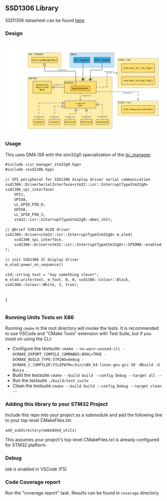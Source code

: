 
## SSD1306 Library

SSD1306 datasheet can be found [here](https://cdn-shop.adafruit.com/datasheets/SSD1306.pdf)

### Design

![SSD1306 Class Diagram](docs/SSD1306_Class_Diagram.png)

### Usage

This uses DMA ISR with the stm32g0 specialization of the [isr_manager](https://github.com/cracked-machine/stm32_interrupt_managers).

```
#include <isr_manager_stm32g0.hpp>
#include <ssd1306.hpp>

// SPI peripheral for SSD1306 display driver serial communication
ssd1306::DriverSerialInterface<stm32::isr::InterruptTypeStm32g0> ssd1306_spi_interface(
    SPI1, 
    GPIOA, 
    LL_GPIO_PIN_0, 
    GPIOA, 
    LL_GPIO_PIN_3,
    stm32::isr::InterruptTypeStm32g0::dma1_ch2);

// @brief SSD1306 OLED driver
ssd1306::Driver<stm32::isr::InterruptTypeStm32g0> m_oled(
    ssd1306_spi_interface, 
    ssd1306::Driver<stm32::isr::InterruptTypeStm32g0>::SPIDMA::enabled
);

// init SSD1306 IC display driver
m_oled.power_on_sequence()

std::string text = "Say something clever";
m_oled.write(text, m_font, 0, 0, ssd1306::Colour::Black, ssd1306::Colour::White, 3, true);


{
 

```

### Running Units Tests on X86

Running `cmake` in the root directory will invoke the tests.
It is recommended to use VSCode and "CMake Tools" extension with Test Suite, but if you insist on using the CLI:

- Configure the testsuite:
`cmake --no-warn-unused-cli -DCMAKE_EXPORT_COMPILE_COMMANDS:BOOL=TRUE -DCMAKE_BUILD_TYPE:STRING=Debug -DCMAKE_C_COMPILER:FILEPATH=/bin/x86_64-linux-gnu-gcc-10 -Bbuild -G Ninja .`
- Build the testsuite
`cmake --build build --config Debug --target all --`
- Run the testsuite
`./build/test_suite`
- Clean the testsuite
`cmake --build build --config Debug --target clean --`

### Adding this library to your STM32 Project

Include this repo into your project as a submodule and add the following line to your top-level CMakeFiles.txt:

`add_subdirectory(embedded_utils)`

This assumes your project's top-level CMakeFiles.txt is already configured for STM32 platform.

### Debug

`GDB` is enabled in VSCode (F5)

### Code Coverage report

Run the "coverage report" task. Results can be found in `coverage` directory.


